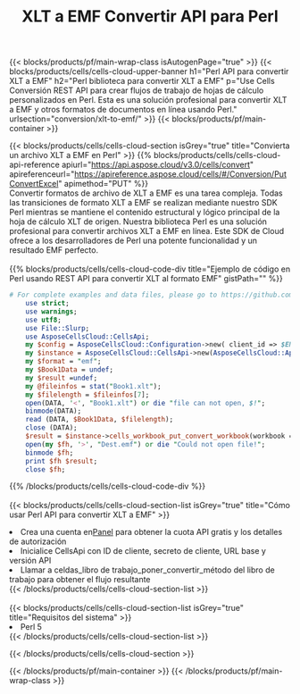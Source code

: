 ﻿---
title:  XLT a EMF Convertir API para Perl
description:  Usando Aspose.Cells Cloud SDK para Perl para convertir un archivo de formato XLT a un archivo de formato EMF.
url: /es/perl/conversion/xlt-to-emf/
---
{{< blocks/products/pf/main-wrap-class isAutogenPage="true" >}}
{{< blocks/products/cells/cells-cloud-upper-banner h1="Perl API para convertir XLT a EMF" h2="Perl biblioteca para convertir XLT a EMF" p="Use Cells Conversión REST API para crear flujos de trabajo de hojas de cálculo personalizados en Perl. Esta es una solución profesional para convertir XLT a EMF y otros formatos de documentos en línea usando Perl." urlsection="conversion/xlt-to-emf/" >}}
{{< blocks/products/pf/main-container >}}

{{< blocks/products/cells/cells-cloud-section isGrey="true" title="Convierta un archivo XLT a EMF en Perl" >}}
{{% blocks/products/cells/cells-cloud-api-reference apiurl="https://api.aspose.cloud/v3.0/cells/convert" apireferenceurl="https://apireference.aspose.cloud/cells/#/Conversion/PutConvertExcel" apimethod="PUT" %}}
<br/>
Convertir formatos de archivo de XLT a EMF es una tarea compleja. Todas las transiciones de formato XLT a EMF se realizan mediante nuestro SDK Perl mientras se mantiene el contenido estructural y lógico principal de la hoja de cálculo XLT de origen. Nuestra biblioteca Perl es una solución profesional para convertir archivos XLT a EMF en línea. Este SDK de Cloud ofrece a los desarrolladores de Perl una potente funcionalidad y un resultado EMF perfecto.
<br/>
<br/>
{{% blocks/products/cells/cells-cloud-code-div title="Ejemplo de código en Perl usando REST API para convertir XLT al formato EMF" gistPath="" %}}
 
```perl
# For complete examples and data files, please go to https://github.com/aspose-cells-cloud/aspose-cells-cloud-perl/
    use strict;
    use warnings;
    use utf8; 
    use File::Slurp;
    use AsposeCellsCloud::CellsApi;
    my $config = AsposeCellsCloud::Configuration->new( client_id => $ENV{'ProductClientId'}, client_secret => $ENV{'ProductClientSecret'});
    my $instance = AsposeCellsCloud::CellsApi->new(AsposeCellsCloud::ApiClient->new( $config));
    my $format = "emf";
    my $Book1Data = undef;
    my $result =undef;
    my @fileinfos = stat("Book1.xlt");
    my $filelength = $fileinfos[7];
    open(DATA, '<', "Book1.xlt") or die "file can not open, $!";
    binmode(DATA);
    read (DATA, $Book1Data, $filelength);
    close (DATA); 
    $result = $instance->cells_workbook_put_convert_workbook(workbook => $Book1Data, format => $format);
    open(my $fh, '>', "Dest.emf") or die "Could not open file!";
    binmode $fh;
    print $fh $result;
    close $fh;
```
 
{{% /blocks/products/cells/cells-cloud-code-div %}}
<br/>
<br/>
{{< blocks/products/cells/cells-cloud-section-list isGrey="true" title="Cómo usar Perl API para convertir XLT a EMF" >}}
<li> Crea una cuenta en<a href="https://dashboard.aspose.cloud/">Panel</a> para obtener la cuota API gratis y los detalles de autorización</li>
<li>Inicialice CellsApi con ID de cliente, secreto de cliente, URL base y versión API</li>
<li>Llamar a celdas_libro de trabajo_poner_convertir_método del libro de trabajo para obtener el flujo resultante</li>
{{< /blocks/products/cells/cells-cloud-section-list >}}
<br/>
<br/>
{{< blocks/products/cells/cells-cloud-section-list isGrey="true" title="Requisitos del sistema" >}}
<li>Perl 5</li>
{{< /blocks/products/cells/cells-cloud-section-list >}}

{{< /blocks/products/cells/cells-cloud-section >}}

{{< /blocks/products/pf/main-container >}}
{{< /blocks/products/pf/main-wrap-class >}}
